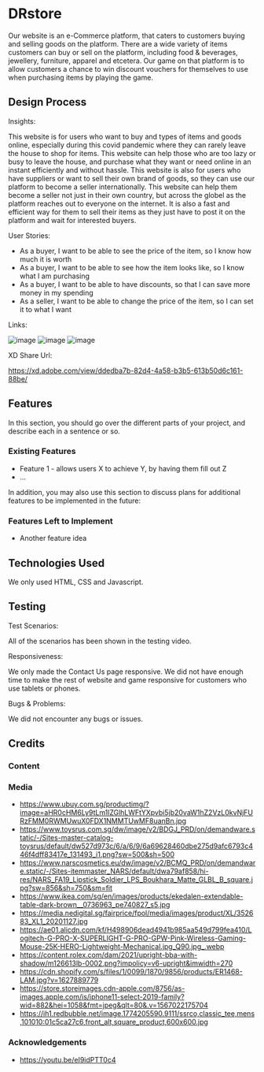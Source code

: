# DRstore

Our website is an e-Commerce platform, that caters to customers buying and selling goods on the platform. There are a wide variety of items customers can buy or sell on the platform, including food & beverages, jewellery, furniture, apparel and etcetera. Our game on that platform is to allow customers a chance to win discount vouchers for themselves to use when purchasing items by playing the game. 


 
## Design Process
 
Insights:

This website is for users who want to buy and types of items and goods online, especially during this covid pandemic where they can rarely leave the house to shop for items. This website can help those who are too lazy or busy to leave the house, and purchase what they want or need online in an instant efficiently and without hassle. This website is also for users who have suppliers or want to sell their own brand of goods, so they can use our platform to become a seller internationally. This website can help them become a seller not just in their own country, but across the globel as the platform reaches out to everyone on the internet. It is also a fast and efficient way for them to sell their items as they just have to post it on the platform and wait for interested buyers.

User Stories:
- As a buyer, I want to be able to see the price of the item, so I know how much it is worth
- As a buyer, I want to be able to see how the item looks like, so I know what I am purchasing
- As a buyer, I want to be able to have discounts, so that I can save more money in my spending
- As a seller, I want to be able to change the price of the item, so I can set it to what I want

Links:

![image](https://user-images.githubusercontent.com/86419457/154837489-fcbf8199-ac3d-4d29-a5fe-2d830112d0fa.png)
![image](https://user-images.githubusercontent.com/86419457/154837471-93ec1e72-31a9-4186-90a5-8d8ae8b0e0ef.png)
![image](https://user-images.githubusercontent.com/86419457/154851662-5ea0c08e-ca58-48fe-92a2-acd38236c1b5.png)

XD Share Url:

https://xd.adobe.com/view/ddedba7b-82d4-4a58-b3b5-613b50d6c161-88be/
## Features

In this section, you should go over the different parts of your project, and describe each in a sentence or so.
 
### Existing Features
- Feature 1 - allows users X to achieve Y, by having them fill out Z
- ...

In addition, you may also use this section to discuss plans for additional features to be implemented in the future:

### Features Left to Implement
- Another feature idea

## Technologies Used
We only used HTML, CSS and Javascript.


## Testing
Test Scenarios:

All of the scenarios has been shown in the testing video.

Responsiveness:

We only made the Contact Us page responsive. We did not have enough time to make the rest of website and game responsive for customers who use tablets or phones.

Bugs & Problems:

We did not encounter any bugs or issues.

## Credits

### Content

### Media
- https://www.ubuy.com.sg/productimg/?image=aHR0cHM6Ly9tLm1lZGlhLWFtYXpvbi5jb20vaW1hZ2VzL0kvNjFURzFMM0RWMUwuX0FDX1NMMTUwMF8uanBn.jpg
- https://www.toysrus.com.sg/dw/image/v2/BDGJ_PRD/on/demandware.static/-/Sites-master-catalog-toysrus/default/dw527d973c/6/a/6/9/6a69628460dbe275d9afc6793c446f4dff83417e_131493_i1.png?sw=500&sh=500
- https://www.narscosmetics.eu/dw/image/v2/BCMQ_PRD/on/demandware.static/-/Sites-itemmaster_NARS/default/dwa79af858/hi-res/NARS_FA19_Lipstick_Soldier_LPS_Boukhara_Matte_GLBL_B_square.jpg?sw=856&sh=750&sm=fit
- https://www.ikea.com/sg/en/images/products/ekedalen-extendable-table-dark-brown__0736963_pe740827_s5.jpg
- https://media.nedigital.sg/fairprice/fpol/media/images/product/XL/352683_XL1_20201127.jpg
- https://ae01.alicdn.com/kf/H498906dead4941b985aa549d799fea410/Logitech-G-PRO-X-SUPERLIGHT-G-PRO-GPW-Pink-Wireless-Gaming-Mouse-25K-HERO-Lightweight-Mechanical.jpg_Q90.jpg_.webp
- https://content.rolex.com/dam/2021/upright-bba-with-shadow/m126613lb-0002.png?impolicy=v6-upright&imwidth=270
- https://cdn.shopify.com/s/files/1/0099/1870/9856/products/ER1468-LAM.jpg?v=1627889779
- https://store.storeimages.cdn-apple.com/8756/as-images.apple.com/is/iphone11-select-2019-family?wid=882&hei=1058&fmt=jpeg&qlt=80&.v=1567022175704
- https://ih1.redbubble.net/image.1774205590.9111/ssrco,classic_tee,mens,101010:01c5ca27c6,front_alt,square_product,600x600.jpg

### Acknowledgements

- https://youtu.be/eI9idPTT0c4
